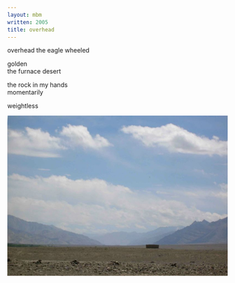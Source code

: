 ```yaml
---
layout: mbm
written: 2005
title: overhead
---
```


<div class="poem">
overhead  
the eagle wheeled
 
golden  
the furnace desert
 
the rock in my hands  
momentarily
 
weightless
</div>

!["Choglamsar Desert"](/assets/images/pilg1/choglamsarDesert.jpg "Choglamsar Desert")

